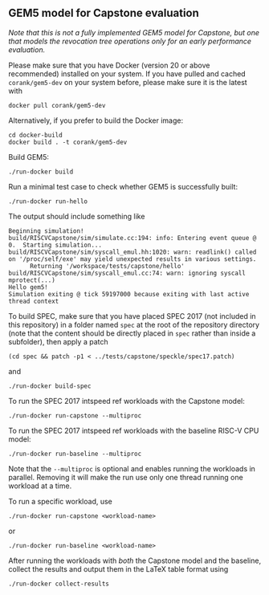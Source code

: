 ## GEM5 model for Capstone evaluation

_Note that this is not a fully implemented GEM5 model for Capstone, but one that models the revocation tree operations only for an early performance evaluation._

Please make sure that you have Docker (version 20 or above recommended)
installed on your system. If you have pulled and cached `corank/gem5-dev` on your
system before, please make sure it is the latest with
```
docker pull corank/gem5-dev
```

Alternatively, if you prefer to build the Docker image:
```
cd docker-build
docker build . -t corank/gem5-dev
```

Build GEM5:
```
./run-docker build
```

Run a minimal test case to check whether GEM5 is successfully built:
```
./run-docker run-hello
```
The output should include something like
```
Beginning simulation!
build/RISCVCapstone/sim/simulate.cc:194: info: Entering event queue @ 0.  Starting simulation...
build/RISCVCapstone/sim/syscall_emul.hh:1020: warn: readlink() called on '/proc/self/exe' may yield unexpected results in various settings.
      Returning '/workspace/tests/capstone/hello'
build/RISCVCapstone/sim/syscall_emul.cc:74: warn: ignoring syscall mprotect(...)
Hello gem5!
Simulation exiting @ tick 59197000 because exiting with last active thread context
```

To build SPEC, make sure that you have placed SPEC 2017 (not included in this repository) in a folder
named `spec` at the root of the repository directory (note that the content should be directly placed in
`spec` rather than inside a subfolder), then apply a patch
```
(cd spec && patch -p1 < ../tests/capstone/speckle/spec17.patch)
```
and
```
./run-docker build-spec
```

To run the SPEC 2017 intspeed ref workloads with the Capstone model:
```
./run-docker run-capstone --multiproc
```

To run the SPEC 2017 intspeed ref workloads with the baseline RISC-V CPU model:
```
./run-docker run-baseline --multiproc
```

Note that the `--multiproc` is optional and enables running the workloads
in parallel.
Removing it will make the run use only one thread running one workload at
a time.

To run a specific workload, use
```
./run-docker run-capstone <workload-name>
```
or
```
./run-docker run-baseline <workload-name>
```

After running the workloads with *both* the Capstone model and the baseline, collect
the results and output them in the LaTeX table format using
```
./run-docker collect-results
```
